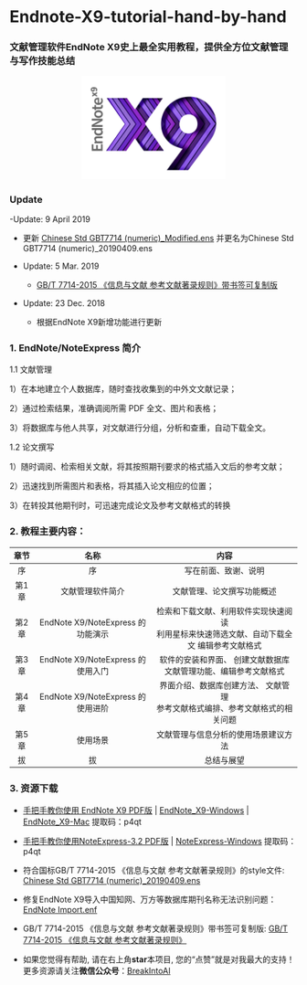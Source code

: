 # Endnote-X9-tutorial-hand-by-hand
### 文献管理软件EndNote X9史上最全实用教程，提供全方位文献管理与写作技能总结
<div align="center">
<img src="./resource/picture/EndNote_X9_Logo.png" height=20% width=50% >
</div>

### Update

-Update: 9 April 2019
  - 更新 [Chinese Std GBT7714 (numeric)_Modified.ens](https://github.com/wanzhenchn/EndNote_Tutorial_Hand_by_Hand/tree/master/resource) 
  并更名为Chinese Std GBT7714 (numeric)_20190409.ens
  
- Update: 5 Mar. 2019
  - [GB/T 7714-2015 《信息与文献 参考文献著录规则》带书签可复制版](https://github.com/wanzhenchn/EndNote_Tutorial_Hand_by_Hand/blob/master/resource/%E3%80%90GBT7714-2015%E3%80%91%E3%80%8A%E4%BF%A1%E6%81%AF%E4%B8%8E%E6%96%87%E7%8C%AE%20%E5%8F%82%E8%80%83%E6%96%87%E7%8C%AE%E8%91%97%E5%BD%95%E8%A7%84%E5%88%99%E3%80%8B%E5%B8%A6%E4%B9%A6%E7%AD%BE%E5%8F%AF%E5%A4%8D%E5%88%B6%E7%89%88.pdf)

- Update: 23 Dec. 2018
  - 根据EndNote X9新增功能进行更新

### 1. EndNote/NoteExpress 简介
1.1 文献管理

1）在本地建立个人数据库，随时查找收集到的中外文文献记录；

2）通过检索结果，准确调阅所需 PDF 全文、图片和表格；

3）将数据库与他人共享，对文献进行分组，分析和查重，自动下载全文。


1.2 论文撰写

1）随时调阅、检索相关文献，将其按照期刊要求的格式插入文后的参考文献；

2）迅速找到所需图片和表格，将其插入论文相应的位置；

3）在转投其他期刊时，可迅速完成论文及参考文献格式的转换


### 2. 教程主要内容：

| 章节 | 名称 | 内容 |
|:----------:|:------------------------:|:----------------------------------:|
| 序 | 序 | 写在前面、致谢、说明 |
| 第1章 | 文献管理软件简介 | 文献管理、论文撰写功能概述  | 
| 第2章 | EndNote X9/NoteExpress 的功能演示 | 检索和下载文献、利用软件实现快速阅读<br>利用星标来快速筛选文献、自动下载全文 编辑参考文献格式 |
| 第3章 | EndNote X9/NoteExpress 的使用入门  | 软件的安装和界面、 创建文献数据库<br>文献管理功能、编辑参考文献格式|
| 第4章 | EndNote X9/NoteExpress 的使用进阶 | 界面介绍、数据库创建方法、 文献管理<br>参考文献格式编排、参考文献格式的相关问题|
| 第5章 | 使用场景 | 文献管理与信息分析的使用场景建议方法 |
| 拔 | 拔 | 总结与展望 |

### 3. 资源下载
- [手把手教你使用 EndNote X9 PDF版](https://github.com/wanzhenchn/EndNote_Tutorial_Hand_by_Hand/releases) | [EndNote_X9-Windows](https://pan.baidu.com/s/1IKBxzPD65Ua41EXQP651UQ) | [EndNote_X9-Mac](https://pan.baidu.com/s/1IKBxzPD65Ua41EXQP651UQ) 提取码：p4qt
- [手把手教你使用NoteExpress-3.2 PDF版](https://github.com/wanzhenchn/EndNote_Tutorial_Hand_by_Hand/releases) | [NoteExpress-Windows](https://pan.baidu.com/s/1IKBxzPD65Ua41EXQP651UQ) 提取码：p4qt
- 符合国标GB/T 7714-2015 《信息与文献 参考文献著录规则》的style文件: [Chinese Std GBT7714 (numeric)_20190409.ens](https://github.com/wanzhenchn/EndNote_Tutorial_Hand_by_Hand/tree/master/resource)
- 修复EndNote X9导入中国知网、万方等数据库期刊名称无法识别问题：[EndNote Import.enf](https://github.com/wanzhenchn/EndNote_Tutorial_Hand_by_Hand/tree/master/resource)

- GB/T 7714-2015 《信息与文献 参考文献著录规则》带书签可复制版: [GB/T 7714-2015 《信息与文献 参考文献著录规则》](https://github.com/wanzhenchn/EndNote_Tutorial_Hand_by_Hand/blob/master/resource/%E3%80%90GBT7714-2015%E3%80%91%E3%80%8A%E4%BF%A1%E6%81%AF%E4%B8%8E%E6%96%87%E7%8C%AE%20%E5%8F%82%E8%80%83%E6%96%87%E7%8C%AE%E8%91%97%E5%BD%95%E8%A7%84%E5%88%99%E3%80%8B%E5%B8%A6%E4%B9%A6%E7%AD%BE%E5%8F%AF%E5%A4%8D%E5%88%B6%E7%89%88.pdf)
- 如果您觉得有帮助, 请在右上角**star**本项目, 您的“点赞”就是对我最大的支持！ 更多资源请关注**微信公众号**：[BreakIntoAI](https://weixin.sogou.com/weixin?type=1&s_from=input&query=BreakIntoAI&ie=utf8&_sug_=n&_sug_type_=)
